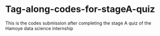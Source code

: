 # Tag-along-codes-for-stageA-quiz
This is the codes submission after completing the stage A quiz of the Hamoye data science internship
